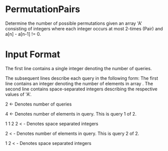 # PermutationPairs

Determine the number of possible permutations given an array 'A' consisting of integers where each integer occurs at most 2-times (Pair) and a[n] - a[n-1] != 0.

# Input Format

The first line contains a single integer denoting the number of queries. 

The  subsequent lines describe each query in the following form:
  The first line contains an integer denoting the number of elements in array .
  The second line contains space-separated integers describing the respective values of 'A'.

2       <- Denotes number of queries

4       <- Denotes number of elements in query.  This is query 1 of 2.

1 1 2 2 < - Denotes space separated integers

2       < - Denotes number of elements in query.  This is query 2 of 2.

1 2     < - Denotes space separated integers

